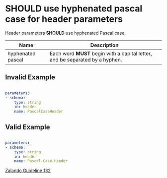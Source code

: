 # **SHOULD** use hyphenated pascal case for header parameters

Header parameters **SHOULD** use hyphenated Pascal case.

| Name | Description |
|---------|-------------|
| hyphenated pascal | Each word **MUST** begin with a capital letter, and be separated by a hyphen.|

## Invalid Example

``` yaml

parameters:
- schema:
    type: string
    in: header
    name: PascalCaseHeader
```

## Valid Example

```yaml

parameters:
- schema:
    type: string
    in: header
    name: Pascal-Case-Header
```

[Zalando Guideline 132](https://opensource.zalando.com/restful-api-guidelines/#132)
